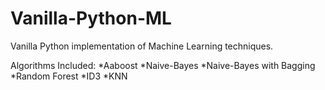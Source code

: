 # Vanilla-Python-ML
Vanilla Python implementation of Machine Learning techniques.


Algorithms Included:
*Aaboost
*Naive-Bayes
*Naive-Bayes with Bagging
*Random Forest
*ID3
*KNN

